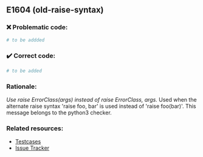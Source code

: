 ## E1604 (old-raise-syntax)

### :x: Problematic code:

```python
# to be addded
```

### :heavy_check_mark: Correct code:

```python
# to be added
```

### Rationale:

 *Use raise ErrorClass(args) instead of raise ErrorClass, args.*
  Used when the alternate raise syntax 'raise foo, bar' is used instead of
  'raise foo(bar)'. This message belongs to the python3 checker.



### Related resources:

- [Testcases](#)
- [Issue Tracker](https://github.com/PyCQA/pylint/issues?q=is%3Aissue+%22old-raise-syntax%22+OR+%22E1604%22)
